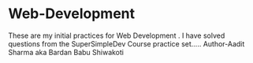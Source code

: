 # Web-Development
These are my initial practices for Web Development . I have solved questions from the SuperSimpleDev Course practice set..... 
Author-Aadit Sharma aka Bardan Babu Shiwakoti
